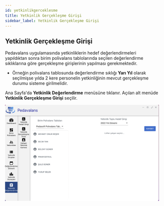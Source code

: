 ```yaml
---
id: yetkinlikgerceklesme
title: Yetkinlik Gerçekleşme Girişi
sidebar_label: Yetkinlik Gerçekleşme Girişi
---
```

## Yetkinlik Gerçekleşme Girişi

Pedavalans uygulamasında yetkinliklerin hedef değerlendirmeleri yapıldıktan sonra birim polivalans tablolarında seçilen değerlendirme sıklıklarına göre gerçekleşme
girişlerinin yapılması gerekmektedir.

- Örneğin polivalans tablosunda değerlendirme sıklığı **Yarı Yıl** olarak seçilmişse yılda 2 kere personelin yetkinliğinin mevcut gerçekleşme durumu sisteme girilmelidir.

Ana Sayfa'da **Yetkinlik Değerlendirme** menüsüne tıklanır. Açılan alt menüde **Yetkinlik Gerçekleşme Girişi** seçilir.

![Yetkinlik Gerçekleşme Girişi](../images/014.png)
